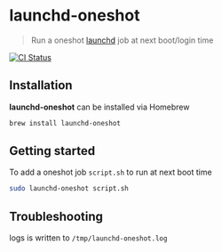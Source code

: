 # launchd-oneshot

> Run a oneshot [launchd](http://launchd.info) job at next boot/login time

[![CI Status](http://img.shields.io/travis/cybertk/launchd-oneshot/master.svg?style=flat)](https://travis-ci.org/cybertk/launchd-oneshot)

## Installation

**launchd-oneshot** can be installed via Homebrew

```bash
brew install launchd-oneshot
```

## Getting started

To add a oneshot job `script.sh` to run at next boot time

```bash
sudo launchd-oneshot script.sh
```

## Troubleshooting

logs is written to `/tmp/launchd-oneshot.log`
